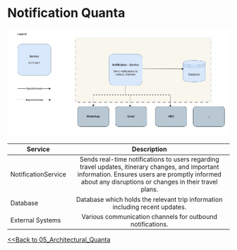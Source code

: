 # Notification Quanta
![Notification Quanta](../diagrams/5.notification-hub.jpg)

| Service             |                                                                                                Description                                                                                                 | 
|---------------------|:----------------------------------------------------------------------------------------------------------------------------------------------------------------------------------------------------------:|
| NotificationService | Sends real-time notifications to users regarding travel updates, itinerary changes, and important information. Ensures users are promptly informed about any disruptions or changes in their travel plans. |
| Database            |                                                                Database which holds the relevant trip information including recent updates.                                                                |
| External Systems    |                                                                         Various communication channels for outbound notifications.                                                                         |


[<<Back to 05_Architectural_Quanta](../architecture/05_Architectural_Quanta.md) 
